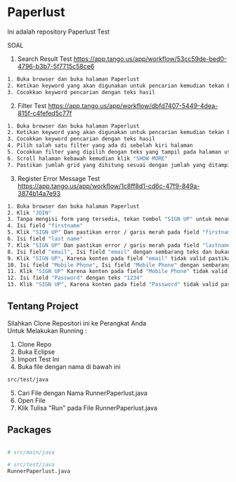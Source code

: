 # Paperlust

Ini adalah repository Paperlust Test

SOAL
1. Search Result Test
https://app.tango.us/app/workflow/53cc59de-bed0-4796-b3b7-5f7715c58ce6
```bash
1. Buka browser dan buka halaman Paperlust
2. Ketikan keyword yang akan digunakan untuk pencarian kemudian tekan Enter
3. Cocokkan keyword pencarian dengan teks hasil
```

2. Filter Test
https://app.tango.us/app/workflow/dbfd7407-5449-4dea-815f-c4fefed5c77f
```bash
1. Buka browser dan buka halaman Paperlust
2. Ketikan keyword yang akan digunakan untuk pencarian kemudian tekan Enter
3. Cocokkan keyword pencarian dengan teks hasil
4. Pilih salah satu filter yang ada di sebelah kiri halaman
5. Cocokkan filter yang dipilih dengan teks yang tampil pada halaman utama
6. Scroll halaman kebawah kemudian klik "SHOW MORE"
7. Pastikan jumlah grid yang dihitung sesuai dengan jumlah yang ditampilkan pada bagian atas pencarian
```

3. Register Error Message Test
https://app.tango.us/app/workflow/1c8ff8d1-cd6c-47f9-849a-3874b14a7e93
```bash
1. Buka browser dan buka halaman Paperlust
2. Klik "JOIN"
3. Tanpa mengisi form yang tersedia, tekan tombol "SIGN UP" untuk menampilkan error / notifikasi pada beberapa field yang harus diisi
4. Isi field "firstname"
5. Klik "SIGN UP" Dan pastikan error / garis merah pada field "firstname" sudah hilang
6. Isi field "last name"
7. Klik "SIGN UP" Dan pastikan error / garis merah pada field "lastname" sudah hilang
8. Isi field "email", Isi field "email" dengan sembarang teks dan bukan merupakan email
9. Klik "SIGN UP", Karena konten pada field "email" tidak valid pastikan error / garis merah pada field "email" masih ada
10. Isi field "Mobile Phone", Isi field "Mobile Phone" dengan sembarang teks dan bukan merupakan angka
11. Klik "SIGN UP" Karena konten pada field "Mobile Phone" tidak valid pastikan error / garis merah pada field "Mobile Phone" masih ada
12. Isi field "Password" dengan teks "1234"
13. Klik "SIGN UP", Karena konten pada field "Password" tidak valid pastikan error / garis merah pada field "Password" masih ada serta ada pesan yang tampil
```

## Tentang Project

Silahkan Clone Repositori ini ke Perangkat Anda  
Untuk Melakukan Running : 
1. Clone Repo
2. Buka Eclipse
3. Import Test Ini 
4. Buka file dengan nama di bawah ini
```bash
src/test/java
```
5. Cari File dengan Nama RunnerPaperlust.java
6. Open File
7. Klik Tulisa "Run" pada File RunnerPaperlust.java

## Packages

```python

# src/main/java

# src/test/java
RunnerPaperlust.java
```
